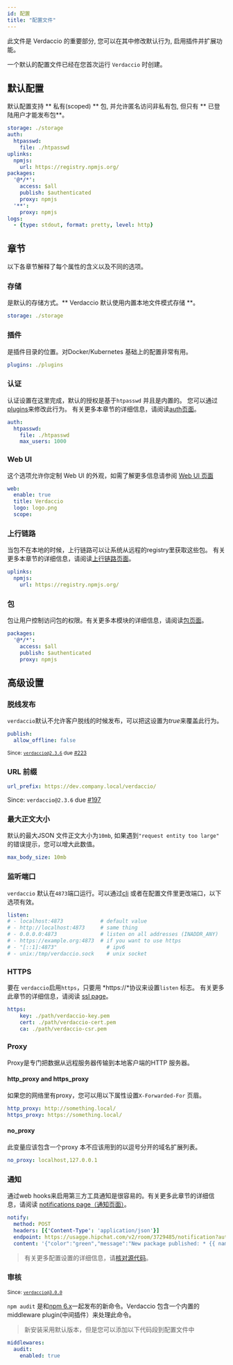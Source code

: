 ```yaml
---
id: 配置
title: "配置文件"
---
```

此文件是 Verdaccio 的重要部分, 您可以在其中修改默认行为, 启用插件并扩展功能。

一个默认的配置文件已经在您首次运行 ` Verdaccio ` 时创建。

## 默认配置

默认配置支持 ** 私有(scoped) ** 包, 并允许匿名访问非私有包, 但只有 ** 已登陆用户才能发布包**。

```yaml
storage: ./storage
auth:
  htpasswd:
    file: ./htpasswd
uplinks:
  npmjs:
    url: https://registry.npmjs.org/
packages:
  '@*/*':
    access: $all
    publish: $authenticated
    proxy: npmjs
  '**':
    proxy: npmjs
logs:
  - {type: stdout, format: pretty, level: http}
```

## 章节

以下各章节解释了每个属性的含义以及不同的选项。

### 存储

是默认的存储方式。** Verdaccio 默认使用内置本地文件模式存储 **。

```yaml
storage: ./storage
```

### 插件

是插件目录的位置。对Docker/Kubernetes 基础上的配置非常有用。

```yaml
plugins: ./plugins
```

### 认证

认证设置在这里完成，默认的授权是基于`htpasswd` 并且是内置的。 您可以通过[plugins](plugins.md)来修改此行为。 有关更多本章节的详细信息，请阅读[auth页面](auth.md)。

```yaml
auth:
  htpasswd:
    file: ./htpasswd
    max_users: 1000
```

### Web UI

这个选项允许你定制 Web UI 的外观，如需了解更多信息请参阅 [Web UI 页面](web.md)

```yaml
web:
  enable: true
  title: Verdaccio
  logo: logo.png
  scope:
```

### 上行链路

当包不在本地的时候，上行链路可以让系统从远程的registry里获取这些包。 有关更多本章节的详细信息，请阅读[上行链路页面](uplinks.md)。

```yaml
uplinks:
  npmjs:
    url: https://registry.npmjs.org/
```

### 包

包让用户控制访问包的权限。有关更多本模块的详细信息，请阅读[包页面](packages.md)。

```yaml
packages:
  '@*/*':
    access: $all
    publish: $authenticated
    proxy: npmjs
```

## 高级设置

### 脱线发布

`verdaccio`默认不允许客户脱线的时候发布，可以把这设置为*true*来覆盖此行为。

```yaml
publish:
  allow_offline: false
```

<small>Since: <code>verdaccio@2.3.6</code> due <a href="https://github.com/verdaccio/verdaccio/pull/223">#223</a></small>

### URL 前缀

```yaml
url_prefix: https://dev.company.local/verdaccio/
```

Since: `verdaccio@2.3.6` due [#197](https://github.com/verdaccio/verdaccio/pull/197)

### 最大正文大小

默认的最大JSON 文件正文大小为`10mb`, 如果遇到`"request entity too large"` 的错误提示，您可以增大此数值。

```yaml
max_body_size: 10mb
```

### 监听端口

`verdaccio` 默认在`4873`端口运行。可以通过[cli](cli.md) 或者在配置文件里更改端口，以下选项有效。

```yaml
listen:
# - localhost:4873            # default value
# - http://localhost:4873     # same thing
# - 0.0.0.0:4873              # listen on all addresses (INADDR_ANY)
# - https://example.org:4873  # if you want to use https
# - "[::1]:4873"                # ipv6
# - unix:/tmp/verdaccio.sock    # unix socket
```

### HTTPS

要在 `verdaccio`启用`https`，只要用 *https://*协议来设置`listen` 标志。 有关更多此章节的详细信息，请阅读 [ssl page](ssl.md)。

```yaml
https:
    key: ./path/verdaccio-key.pem
    cert: ./path/verdaccio-cert.pem
    ca: ./path/verdaccio-csr.pem
```

### Proxy

Proxy是专门把数据从远程服务器传输到本地客户端的HTTP 服务器。

#### http_proxy and https_proxy

如果您的网络里有proxy，您可以用以下属性设置`X-Forwarded-For` 页眉。

```yaml
http_proxy: http://something.local/
https_proxy: https://something.local/
```

#### no_proxy

此变量应该包含一个proxy 本不应该用到的以逗号分开的域名扩展列表。

```yaml
no_proxy: localhost,127.0.0.1
```

### 通知

通过web hooks来启用第三方工具通知是很容易的。有关更多此章节的详细信息，请阅读 [notifications page（通知页面）](notifications.md)。

```yaml
notify:
  method: POST
  headers: [{'Content-Type': 'application/json'}]
  endpoint: https://usagge.hipchat.com/v2/room/3729485/notification?auth_token=mySecretToken
  content: '{"color":"green","message":"New package published: * {{ name }}*","notify":true,"message_format":"text"}'
```

> 有关更多配置设置的详细信息，请[核对源代码](https://github.com/verdaccio/verdaccio/tree/master/conf)。

### 审核

<small>Since: <code>verdaccio@3.0.0</code></small>

`npm audit` 是和[npm 6.x](https://github.com/npm/npm/releases/tag/v6.1.0)一起发布的新命令。Verdaccio 包含一个内置的middleware plugin(中间插件）来处理此命令。

> 新安装采用默认版本，但是您可以添加以下代码段到配置文件中

```yaml
middlewares:
  audit:
    enabled: true
```